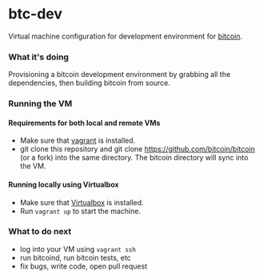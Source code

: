 # btc-dev

Virtual machine configuration for development environment for [bitcoin](https://github.com/bitcoin/bitcoin).

### What it's doing

Provisioning a bitcoin development environment by grabbing all the dependencies, then building bitcoin from source.

### Running the VM

#### Requirements for both local and remote VMs

- Make sure that [vagrant](http://www.vagrantup.com/downloads) is installed.
- git clone this repository and git clone https://github.com/bitcoin/bitcoin (or a fork) into the same directory. The bitcoin directory will sync into the VM.

#### Running locally using Virtualbox

- Make sure that [Virtualbox](https://www.virtualbox.org/wiki/Downloads) is installed.
- Run `vagrant up` to start the machine.

### What to do next

- log into your VM using `vagrant ssh`
- run bitcoind, run bitcoin tests, etc
- fix bugs, write code, open pull request
